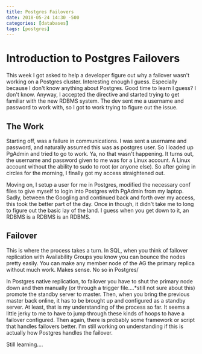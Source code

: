```yaml
---
title: Postgres Failovers
date: 2018-05-24 14:30 -500
categories: [databases]
tags: [postgres]
---
```


# Introduction to Postgres Failovers

This week I got asked to help a developer figure out why a failover wasn't working on a Postgres cluster. Interesting enough I guess. Especially because I don't know anything about Postgres. Good time to learn I guess? I don't know. Anyway, I accepted the directive and started trying to get familiar with the new RDBMS system. The dev sent me a username and password to work with, so I got to work trying to figure out the issue.

## The Work

Starting off, was a failure in communications. I was sent a username and password, and naturally assumed this was as postgres user. So I loaded up PgAdmin and tried to go to work. Ya, no that wasn't happening. It turns out, the username and password given to me was for a Linux account. A Linux account without the ability to sudo to root (or anyone else). So after going in circles for the morning, I finally got my access straightened out.

Moving on, I setup a user for me in Postgres, modified the necessary conf files to give myself to login into Postgres with PgAdmin from my laptop. Sadly, between the Googling and continued back and forth over my access, this took the better part of the day. Once in though, it didn't take me to long to figure out the basic lay of the land. I guess when you get down to it, an RDBMS is a RDBMS is an RDBMS.

## Failover

This is where the process takes a turn. In SQL, when you think of failover replication with Availability Groups you know you can bounce the nodes pretty easily. You can make any member node of the AG the primary replica without much work. Makes sense. No so in Postgres/

In Postgres native replication, to failover you have to shut the primary node down and then manually (or through a trigger file....*still not sure about this) promote the standby server to master. Then, when you bring the previous master back online, it has to be brought up and configured as a standby server. At least, that is my understanding of the process so far. It seems a little jerky to me to have to jump through these kinds of hoops to have a failover configured. Then again, there is probably some framework or script that handles failovers better. I'm still working on understanding if this is actually how Postgres handles the failover.

Still learning....